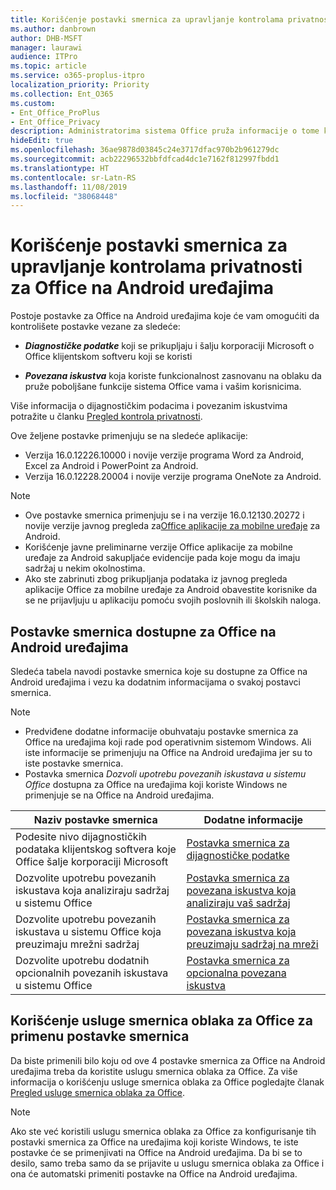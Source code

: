 ```yaml
---
title: Korišćenje postavki smernica za upravljanje kontrolama privatnosti za Office na Android uređajima
ms.author: danbrown
author: DHB-MSFT
manager: laurawi
audience: ITPro
ms.topic: article
ms.service: o365-proplus-itpro
localization_priority: Priority
ms.collection: Ent_O365
ms.custom:
- Ent_Office_ProPlus
- Ent_Office_Privacy
description: Administratorima sistema Office pruža informacije o tome kako da upravljaju postavkama privatnosti na Android uređajima.
hideEdit: true
ms.openlocfilehash: 36ae9878d03845c24e3717dfac970b2b961279dc
ms.sourcegitcommit: acb22296532bbfdfcad4dc1e7162f812997fbdd1
ms.translationtype: HT
ms.contentlocale: sr-Latn-RS
ms.lasthandoff: 11/08/2019
ms.locfileid: "38068448"
---
```

# <a name="use-policy-settings-to-manage-privacy-controls-for-office-on-android-devices"></a>Korišćenje postavki smernica za upravljanje kontrolama privatnosti za Office na Android uređajima

Postoje postavke za Office na Android uređajima koje će vam omogućiti da kontrolišete postavke vezane za sledeće:

- ***Diagnostičke podatke*** koji se prikupljaju i šalju korporaciji Microsoft o Office klijentskom softveru koji se koristi

- ***Povezana iskustva*** koja koriste funkcionalnost zasnovanu na oblaku da pruže poboljšane funkcije sistema Office vama i vašim korisnicima.

Više informacija o dijagnostičkim podacima i povezanim iskustvima potražite u članku [Pregled kontrola privatnosti](overview-privacy-controls.md).

Ove željene postavke primenjuju se na sledeće aplikacije:
- Verzija 16.0.12226.10000 i novije verzije programa Word za Android, Excel za Android i PowerPoint za Android.
- Verzija 16.0.12228.20004 i novije verzije programa OneNote za Android.

> [!NOTE]
>- Ove postavke smernica primenjuju se i na verzije 16.0.12130.20272 i novije verzije javnog pregleda za[Office aplikacije za mobilne uređaje](https://techcommunity.microsoft.com/t5/Office-Apps-Blog/Introducing-Office-Your-new-go-to-mobile-app-for-getting-work/ba-p/977172) za Android.
>- Korišćenje javne preliminarne verzije Office aplikacije za mobilne uređaje za Android sakupljaće evidencije pada koje mogu da imaju sadržaj u nekim okolnostima.
>- Ako ste zabrinuti zbog prikupljanja podataka iz javnog pregleda aplikacije Office za mobilne uređaje za Android obavestite korisnike da se ne prijavljuju u aplikaciju pomoću svojih poslovnih ili školskih naloga.

## <a name="policy-settings-available-for-office-on-android-devices"></a>Postavke smernica dostupne za Office na Android uređajima

Sledeća tabela navodi postavke smernica koje su dostupne za Office na Android uređajima i vezu ka dodatnim informacijama o svakoj postavci smernica.

> [!NOTE]
>- Predviđene dodatne informacije obuhvataju postavke smernica za Office na uređajima koji rade pod operativnim sistemom Windows. Ali iste informacije se primenjuju na Office na Android uređajima jer su to iste postavke smernica.
>- Postavka smernica *Dozvoli upotrebu povezanih iskustava u sistemu Office* dostupna za Office na uređajima koji koriste Windows ne primenjuje se na Office na Android uređajima. 


|Naziv postavke smernica  |Dodatne informacije |
|---------|---------|
|Podesite nivo dijagnostičkih podataka klijentskog softvera koje Office šalje korporaciji Microsoft|[Postavka smernica za dijagnostičke podatke](manage-privacy-controls.md#policy-setting-for-diagnostic-data)         |
|Dozvolite upotrebu povezanih iskustava koja analiziraju sadržaj u sistemu Office| [Postavka smernica za povezana iskustva koja analiziraju vaš sadržaj](manage-privacy-controls.md#policy-setting-for-connected-experiences-that-analyze-your-content)        |
|Dozvolite upotrebu povezanih iskustava u sistemu Office koja preuzimaju mrežni sadržaj |[Postavka smernica za povezana iskustva koja preuzimaju sadržaj na mreži](manage-privacy-controls.md#policy-setting-for-connected-experiences-that-download-online-content)         |
|Dozvolite upotrebu dodatnih opcionalnih povezanih iskustava u sistemu Office |[Postavka smernica za opcionalna povezana iskustva](manage-privacy-controls.md#policy-setting-for-optional-connected-experiences)|



## <a name="use-office-cloud-policy-service-to-apply-policy-settings"></a>Korišćenje usluge smernica oblaka za Office za primenu postavke smernica

Da biste primenili bilo koju od ove 4 postavke smernica za Office na Android uređajima treba da koristite uslugu smernica oblaka za Office. Za više informacija o korišćenju usluge smernica oblaka za Office pogledajte članak [Pregled usluge smernica oblaka za Office](../overview-office-cloud-policy-service.md).

> [!NOTE]
> Ako ste već koristili uslugu smernica oblaka za Office za konfigurisanje tih postavki smernica za Office na uređajima koji koriste Windows, te iste postavke će se primenjivati na Office na Android uređajima. Da bi se to desilo, samo treba samo da se prijavite u uslugu smernica oblaka za Office i ona će automatski primeniti postavke na Office na Android uređajima.

